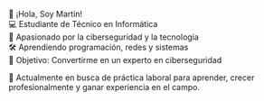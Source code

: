 👋 ¡Hola, Soy Martin!  
💻 Estudiante de Técnico en Informática  
🔐 Apasionado por la ciberseguridad y la tecnología  
🛠️ Aprendiendo programación, redes y sistemas  
🎯 Objetivo: Convertirme en un experto en ciberseguridad

🚀 Actualmente en busca de práctica laboral para aprender, crecer profesionalmente y ganar experiencia en el campo.
